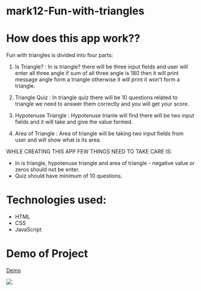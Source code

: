 # mark12-Fun-with-triangles

# How does this app work??

Fun with triangles is divided into four parts:

 1) Is Triangle? : In is triangle? there will be three input fields and user will enter all three angle if sum of all three angle is 180 then it will print message angle form a triangle otherwise it will print it won't form a triangle.
 
 2) Triangle Quiz : In triangle quiz there will be 10 questions related to triangle we need to answer them correctly and you will get your score.
 
 3) Hypotenuse Triangle : Hypotenuse trianle will find there will be two input fields and it will take and give the value formed.
 
 4) Area of Triangle : Area of triangle will be taking two input fields from user and will show what is its area.
 
 
 WHILE CREATING THIS APP FEW THINGS NEED TO TAKE CARE IS:
 
 - In is triangle, hypotenuse triangle and area of triangle - negative value or zeros  should not be enter.
 - Quiz should have minimum of 10 questions.
 
 # Technologies used:
 - HTML
 - CSS 
 - JavaScript
 
 # Demo of Project
 
 [Demo](https://mark-12fun-with-triangles.netlify.app/)
 
 <a href="https://github.com/Anudeep-313/mini-project/graphs/contributors">
  <img src="https://contrib.rocks/image?repo=Anudeep-313/mini-project" />
</a>



